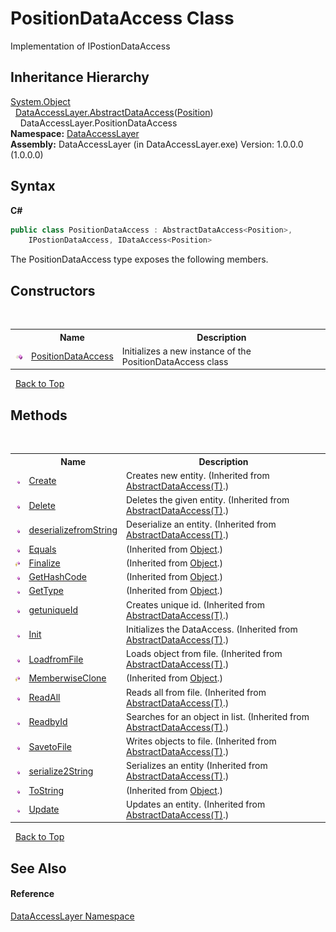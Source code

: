 # PositionDataAccess Class
 

Implementation of IPostionDataAccess


## Inheritance Hierarchy
<a href="http://msdn2.microsoft.com/en-us/library/e5kfa45b" target="_blank">System.Object</a><br />&nbsp;&nbsp;<a href="eb13662c-6f71-36fa-c6a6-ddc9261c8e5f">DataAccessLayer.AbstractDataAccess</a>(<a href="ededcdcd-3dcf-e8df-8419-0febda6b6b89">Position</a>)<br />&nbsp;&nbsp;&nbsp;&nbsp;DataAccessLayer.PositionDataAccess<br />
**Namespace:**&nbsp;<a href="a7c61f8d-f057-3930-35a0-27e5c277cc0e">DataAccessLayer</a><br />**Assembly:**&nbsp;DataAccessLayer (in DataAccessLayer.exe) Version: 1.0.0.0 (1.0.0.0)

## Syntax

**C#**<br />
``` C#
public class PositionDataAccess : AbstractDataAccess<Position>, 
	IPostionDataAccess, IDataAccess<Position>
```

The PositionDataAccess type exposes the following members.


## Constructors
&nbsp;<table><tr><th></th><th>Name</th><th>Description</th></tr><tr><td>![Public method](media/pubmethod.gif "Public method")</td><td><a href="bce2acf3-d47c-b24e-f5be-0711939242ff">PositionDataAccess</a></td><td>
Initializes a new instance of the PositionDataAccess class</td></tr></table>&nbsp;
<a href="#positiondataaccess-class">Back to Top</a>

## Methods
&nbsp;<table><tr><th></th><th>Name</th><th>Description</th></tr><tr><td>![Public method](media/pubmethod.gif "Public method")</td><td><a href="2c5c7d4f-468e-8512-ae87-321ea646b971">Create</a></td><td>
Creates new entity.
 (Inherited from <a href="eb13662c-6f71-36fa-c6a6-ddc9261c8e5f">AbstractDataAccess(T)</a>.)</td></tr><tr><td>![Public method](media/pubmethod.gif "Public method")</td><td><a href="a7e449bb-b1e7-7af7-149a-55357419608b">Delete</a></td><td>
Deletes the given entity.
 (Inherited from <a href="eb13662c-6f71-36fa-c6a6-ddc9261c8e5f">AbstractDataAccess(T)</a>.)</td></tr><tr><td>![Public method](media/pubmethod.gif "Public method")</td><td><a href="8bbc857e-c4c8-3d3d-2aec-14ba0caadbb1">deserializefromString</a></td><td>
Deserialize an entity.
 (Inherited from <a href="eb13662c-6f71-36fa-c6a6-ddc9261c8e5f">AbstractDataAccess(T)</a>.)</td></tr><tr><td>![Public method](media/pubmethod.gif "Public method")</td><td><a href="http://msdn2.microsoft.com/en-us/library/bsc2ak47" target="_blank">Equals</a></td><td> (Inherited from <a href="http://msdn2.microsoft.com/en-us/library/e5kfa45b" target="_blank">Object</a>.)</td></tr><tr><td>![Protected method](media/protmethod.gif "Protected method")</td><td><a href="http://msdn2.microsoft.com/en-us/library/4k87zsw7" target="_blank">Finalize</a></td><td> (Inherited from <a href="http://msdn2.microsoft.com/en-us/library/e5kfa45b" target="_blank">Object</a>.)</td></tr><tr><td>![Public method](media/pubmethod.gif "Public method")</td><td><a href="http://msdn2.microsoft.com/en-us/library/zdee4b3y" target="_blank">GetHashCode</a></td><td> (Inherited from <a href="http://msdn2.microsoft.com/en-us/library/e5kfa45b" target="_blank">Object</a>.)</td></tr><tr><td>![Public method](media/pubmethod.gif "Public method")</td><td><a href="http://msdn2.microsoft.com/en-us/library/dfwy45w9" target="_blank">GetType</a></td><td> (Inherited from <a href="http://msdn2.microsoft.com/en-us/library/e5kfa45b" target="_blank">Object</a>.)</td></tr><tr><td>![Public method](media/pubmethod.gif "Public method")</td><td><a href="843bf2d1-2dc7-4b44-92f3-5428bef50415">getuniqueId</a></td><td>
Creates unique id.
 (Inherited from <a href="eb13662c-6f71-36fa-c6a6-ddc9261c8e5f">AbstractDataAccess(T)</a>.)</td></tr><tr><td>![Public method](media/pubmethod.gif "Public method")</td><td><a href="336a3e5d-b3c8-d642-8f3b-b373fc660972">Init</a></td><td>
Initializes the DataAccess.
 (Inherited from <a href="eb13662c-6f71-36fa-c6a6-ddc9261c8e5f">AbstractDataAccess(T)</a>.)</td></tr><tr><td>![Public method](media/pubmethod.gif "Public method")</td><td><a href="1014536c-7670-1393-c982-ea0754143c10">LoadfromFile</a></td><td>
Loads object from file.
 (Inherited from <a href="eb13662c-6f71-36fa-c6a6-ddc9261c8e5f">AbstractDataAccess(T)</a>.)</td></tr><tr><td>![Protected method](media/protmethod.gif "Protected method")</td><td><a href="http://msdn2.microsoft.com/en-us/library/57ctke0a" target="_blank">MemberwiseClone</a></td><td> (Inherited from <a href="http://msdn2.microsoft.com/en-us/library/e5kfa45b" target="_blank">Object</a>.)</td></tr><tr><td>![Public method](media/pubmethod.gif "Public method")</td><td><a href="87914c42-e836-aa54-e167-bafec7050461">ReadAll</a></td><td>
Reads all from file.
 (Inherited from <a href="eb13662c-6f71-36fa-c6a6-ddc9261c8e5f">AbstractDataAccess(T)</a>.)</td></tr><tr><td>![Public method](media/pubmethod.gif "Public method")</td><td><a href="3f50040b-91f9-18e6-473b-5923263eda66">ReadbyId</a></td><td>
Searches for an object in list.
 (Inherited from <a href="eb13662c-6f71-36fa-c6a6-ddc9261c8e5f">AbstractDataAccess(T)</a>.)</td></tr><tr><td>![Public method](media/pubmethod.gif "Public method")</td><td><a href="3281e5bf-d376-9a1c-fcea-10fe82f342e9">SavetoFile</a></td><td>
Writes objects to file.
 (Inherited from <a href="eb13662c-6f71-36fa-c6a6-ddc9261c8e5f">AbstractDataAccess(T)</a>.)</td></tr><tr><td>![Public method](media/pubmethod.gif "Public method")</td><td><a href="ce46d391-9910-edb9-49b4-2e0a016008f6">serialize2String</a></td><td>
Serializes an entity
 (Inherited from <a href="eb13662c-6f71-36fa-c6a6-ddc9261c8e5f">AbstractDataAccess(T)</a>.)</td></tr><tr><td>![Public method](media/pubmethod.gif "Public method")</td><td><a href="http://msdn2.microsoft.com/en-us/library/7bxwbwt2" target="_blank">ToString</a></td><td> (Inherited from <a href="http://msdn2.microsoft.com/en-us/library/e5kfa45b" target="_blank">Object</a>.)</td></tr><tr><td>![Public method](media/pubmethod.gif "Public method")</td><td><a href="60948704-2a62-c4ae-786d-2e35d5a7561b">Update</a></td><td>
Updates an entity.
 (Inherited from <a href="eb13662c-6f71-36fa-c6a6-ddc9261c8e5f">AbstractDataAccess(T)</a>.)</td></tr></table>&nbsp;
<a href="#positiondataaccess-class">Back to Top</a>

## See Also


#### Reference
<a href="a7c61f8d-f057-3930-35a0-27e5c277cc0e">DataAccessLayer Namespace</a><br />